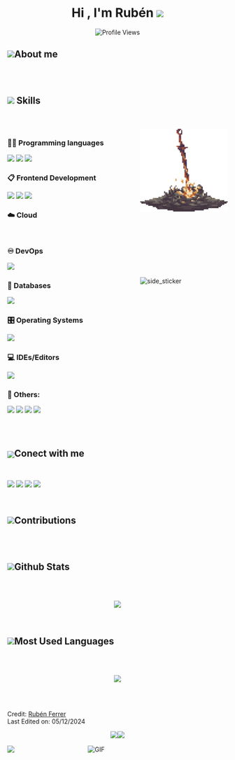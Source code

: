 <h1 align="center"><b>Hi , I'm Rubén </b><img src="https://media.giphy.com/media/hvRJCLFzcasrR4ia7z/giphy.gif" width="35"></h1>

<p align = "center">
	<img src = "https://komarev.com/ghpvc/?username=Rubenet8&style=plastic&color=blueviolet" alt = "Profile Views"/>
</p>


## <img src = "https://github.com/7oSkaaa/7oSkaaa/blob/main/Images/about_me.gif?raw=true" width = 50px><b>About me</b>
<br><br>



## <img src="https://media2.giphy.com/media/QssGEmpkyEOhBCb7e1/giphy.gif?cid=ecf05e47a0n3gi1bfqntqmob8g9aid1oyj2wr3ds3mg700bl&rid=giphy.gif" width ="25"><b> Skills</b>
<br><br>
<img align="right" src="https://raw.githubusercontent.com/TanZng/TanZng/master/assets/bonefire.gif" width="200"/>

### 👨‍💻 Programming languages

[![](https://skillicons.dev/icons?i=js)](https://skillicons.dev)
[![](https://skillicons.dev/icons?i=react)](https://skillicons.dev)
[![](https://skillicons.dev/icons?i=py)](https://skillicons.dev)

### 📋 Frontend Development

[![](https://skillicons.dev/icons?i=html)](https://skillicons.dev)
[![](https://skillicons.dev/icons?i=css)](https://skillicons.dev)
[![](https://skillicons.dev/icons?i=bootstrap)](https://skillicons.dev)

### ☁️ Cloud

<br>

### ♾️ DevOps

[![](https://skillicons.dev/icons?i=github)](https://skillicons.dev)

<img align="right" width=200px height=200px alt="side_sticker" src="https://media.giphy.com/media/TEnXkcsHrP4YedChhA/giphy.gif" />

### 💾 Databases

[![](https://skillicons.dev/icons?i=mysql)](https://skillicons.dev)

### 🎛️ Operating Systems

[![](https://skillicons.dev/icons?i=windows)](https://skillicons.dev)

### 💻 IDEs/Editors

[![](https://skillicons.dev/icons?i=vscode)](https://skillicons.dev)

### 🥅 Others:

[![](https://skillicons.dev/icons?i=bash)](https://skillicons.dev)
[![](https://skillicons.dev/icons?i=discord)](https://skillicons.dev)
[![](https://skillicons.dev/icons?i=bots)](https://skillicons.dev)
[![](https://skillicons.dev/icons?i=notion)](https://skillicons.dev)


<br><br>
## <img src="https://emojis.slackmojis.com/emojis/images/1579216111/7550/pikachu_wave.gif?1579216111" align="center" width="40" /><b>Conect with me</b>
<br>

[![](https://skillicons.dev/icons?i=discord)](https://skillicons.dev)
[![](https://skillicons.dev/icons?i=gmail)](https://skillicons.dev)
[![](https://skillicons.dev/icons?i=instagram)](https://skillicons.dev)
[![](https://skillicons.dev/icons?i=linkedin)](https://skillicons.dev)


<br>

## <img src='https://raw.githubusercontent.com/ShahriarShafin/ShahriarShafin/main/Assets/handshake.gif' width="50"><b>Contributions</b>
<br><br>


## <img src="https://media.giphy.com/media/iY8CRBdQXODJSCERIr/giphy.gif" width="40"><b>Github Stats</b>
<br><br>
<p align='center'>
<img src="https://github-readme-stats.vercel.app/api?username=Rubenet8&show_icons=true&theme=github_dark">
</p>
<br>

## <img src="https://emojipedia-us.s3.amazonaws.com/source/skype/289/ghost_1f47b.png" width="40"><b>Most Used Languages</b>
<br><br>
<p align='center'>
<img src="https://github-readme-stats.vercel.app/api/top-langs/?username=Rubenet8&layout=compact&theme=dark&bg_color=0A0A0A" />
</p>
<br>



##
Credit: [Rubén Ferrer](https://github.com/Rubenet8) <br> Last Edited on: 05/12/2024

<div align=center>
    <p><img src="https://i.giphy.com/media/IdyAQJVN2kVPNUrojM/200.webp" width="100"><img src="https://i.giphy.com/media/KzJkzjggfGN5Py6nkT/200.webp" width="100"></p>
 </div>

<img align="right" height="300px" width= "320px" alt="GIF" src="https://media.giphy.com/media/CVtNe84hhYF9u/giphy.gif" />
<img src="https://user-images.githubusercontent.com/73097560/115834477-dbab4500-a447-11eb-908a-139a6edaec5c.gif">
